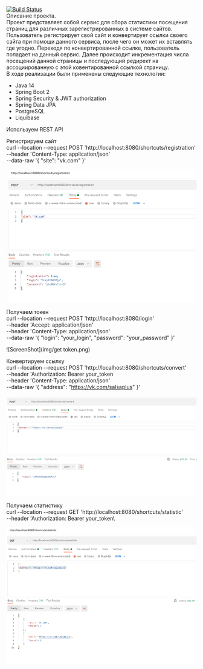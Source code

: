 [![Build Status](https://travis-ci.com/Denis-Sotnikov/job4j_url_shortcut.svg?branch=master)](https://travis-ci.com/Denis-Sotnikov/job4j_url_shortcut)
<br>
Описание проекта.<br>
Проект представляет собой сервис для сбора статистики посещения страниц для различных зарегистрированных в системе сайтов.
Пользователь регистрирует свой сайт и конвертирует ссылки своего сайта при помощи данного сервиса, после чего он может их вставлять где угодно.
Переходя по конвертированной ссылке, пользователь попадает на данный сервис. Далее происходит инкрементация числа посещений данной страницы и последующий редирект на ассоциированную с этой ковентированной ссылкой страницу.
<br>
В ходе реализации были применены следующие технологии:<br>
- Java 14<br>
- Spring Boot 2<br>
- Spring Security & JWT authorization<br>
- Spring Data JPA<br>
- PostgreSQL<br>
- Liquibase<br>

Используем REST API<br>

Регистрируем сайт<br>
curl --location --request POST 'http://localhost:8080/shortcuts/registration' \
--header 'Content-Type: application/json' \
--data-raw '{
    "site": "vk.com"
}'
<br>

![ScreenShot](img/registration.png)

Получаем токен<br>
curl --location --request POST 'http://localhost:8080/login' \
--header 'Accept: application/json' \
--header 'Content-Type: application/json' \
--data-raw '{
    "login": "your_login",
    "password": "your_password"
}'<br>

![ScreenShot](img/get token.png)
<br>

Конвертируем ссылку<br>
curl --location --request POST 'http://localhost:8080/shortcuts/convert' \
--header 'Authorization: Bearer your_token\
--header 'Content-Type: application/json' \
--data-raw '{
    "address": "https://vk.com/salsaplus"
}'<br>

  ![ScreenShot](img/convert.png)
  <br>

Получаем статистику<br>
curl --location --request GET 'http://localhost:8080/shortcuts/statistic' \
--header 'Authorization: Bearer your_token\

  ![ScreenShot](img/statistic.png)
  <br><br>

